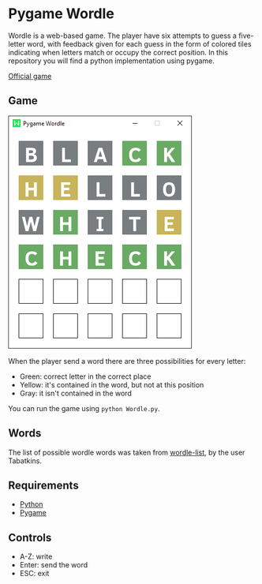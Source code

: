 # Pygame Wordle

Wordle is a web-based game. The player have six attempts to guess a five-letter word, with feedback given for each guess in the form of colored tiles indicating when letters match or occupy the correct position. In this repository you will find a python implementation using pygame.

[Official game](https://www.nytimes.com/games/wordle/index.html)

## Game

![screenshot](./imgs/screenshot.PNG)

When the player send a word there are three possibilities for every letter:

- Green: correct letter in the correct place
- Yellow: it's contained in the word, but not at this position
- Gray: it isn't contained in the word

You can run the game using `python Wordle.py`. 

## Words

The list of possible wordle words was taken from [wordle-list](git@github.com:tabatkins/wordle-list.git), by the user Tabatkins.

## Requirements

- [Python](https://python.org)
- [Pygame](https://www.pygame.org/news)

## Controls 

- A-Z: write
- Enter: send the word
- ESC: exit
